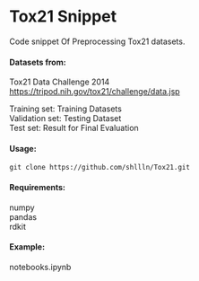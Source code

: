 # Tox21 Snippet
Code snippet Of Preprocessing Tox21 datasets.

#### Datasets from:  
Tox21 Data Challenge 2014  
https://tripod.nih.gov/tox21/challenge/data.jsp  

Training set: Training Datasets  
Validation set: Testing Dataset  
Test set: Result for Final Evaluation  

#### Usage:  
`git clone https://github.com/shllln/Tox21.git`

#### Requirements:  
numpy  
pandas  
rdkit  

#### Example:  
notebooks.ipynb  
